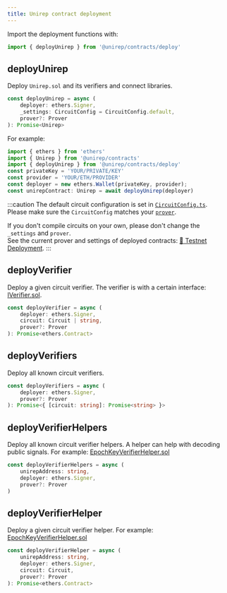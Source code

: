 ```yaml
---
title: Unirep contract deployment
---
```


Import the deployment functions with:

```ts
import { deployUnirep } from '@unirep/contracts/deploy'
```

## deployUnirep

Deploy `Unirep.sol` and its verifiers and connect libraries.

```ts
const deployUnirep = async (
    deployer: ethers.Signer,
    _settings: CircuitConfig = CircuitConfig.default,
    prover?: Prover
): Promise<Unirep>
```

For example:

```ts
import { ethers } from 'ethers'
import { Unirep } from '@unirep/contracts'
import { deployUnirep } from '@unirep/contracts/deploy'
const privateKey = 'YOUR/PRIVATE/KEY'
const provider = 'YOUR/ETH/PROVIDER'
const deployer = new ethers.Wallet(privateKey, provider);
const unirepContract: Unirep = await deployUnirep(deployer)
```

:::caution
The default circuit configuration is set in [`CircuitConfig.ts`](https://github.com/Unirep/Unirep/blob/1a3c9c944925ec125a7d7d8bfa9990466389477b/packages/circuits/src/CircuitConfig.ts).<br/>
Please make sure the `CircuitConfig` matches your [`prover`](../circuits-api/prover.md).

If you don't compile circuits on your own, please don't change the `_settings` and `prover`.<br/>
See the current prover and settings of deployed contracts: [🤝 Testnet Deployment](../testnet-deployment.mdx).
:::

## deployVerifier

Deploy a given circuit verifier. The verifier is with a certain interface: [IVerifier.sol](./verifiers/iverifier-sol.md).

```ts
const deployVerifier = async (
    deployer: ethers.Signer,
    circuit: Circuit | string,
    prover?: Prover
): Promise<ethers.Contract>
```

## deployVerifiers

Deploy all known circuit verifiers.

```ts
const deployVerifiers = async (
    deployer: ethers.Signer,
    prover?: Prover
): Promise<{ [circuit: string]: Promise<string> }>
```

## deployVerifierHelpers

Deploy all known circuit verifier helpers. A helper can help with decoding public signals. For example: [EpochKeyVerifierHelper.sol](./verifiers/epoch-key-verifier-helper.md)

```ts
const deployVerifierHelpers = async (
    unirepAddress: string,
    deployer: ethers.Signer,
    prover?: Prover
)
```

## deployVerifierHelper

Deploy a given circuit verifier helper. For example: [EpochKeyVerifierHelper.sol](./verifiers/epoch-key-verifier-helper.md)

```ts
const deployVerifierHelper = async (
    unirepAddress: string,
    deployer: ethers.Signer,
    circuit: Circuit,
    prover?: Prover
): Promise<ethers.Contract>
```